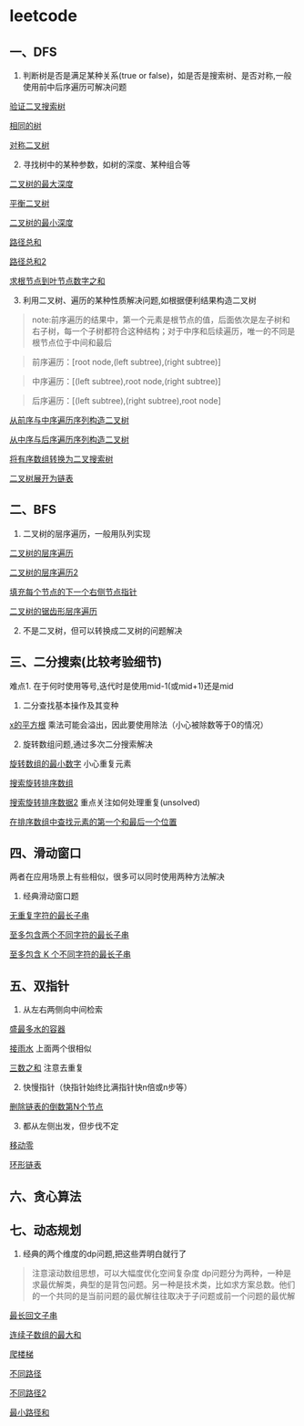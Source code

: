 # leetcode

## 一、DFS
1. 判断树是否是满足某种关系(true or false)，如是否是搜索树、是否对称,一般使用前中后序遍历可解决问题


[验证二叉搜索树](https://leetcode-cn.com/problems/validate-binary-search-tree/)

[相同的树](https://leetcode-cn.com/problems/same-tree/)

[对称二叉树](https://leetcode-cn.com/problems/symmetric-tree/)

2. 寻找树中的某种参数，如树的深度、某种组合等

[二叉树的最大深度](https://leetcode-cn.com/problems/maximum-depth-of-binary-tree/)

[平衡二叉树](https://leetcode-cn.com/problems/balanced-binary-tree/)

[二叉树的最小深度](https://leetcode-cn.com/problems/minimum-depth-of-binary-tree/)

[路径总和](https://leetcode-cn.com/problems/path-sum/)

[路径总和2](https://leetcode-cn.com/problems/path-sum-ii/)

[求根节点到叶节点数字之和](https://leetcode-cn.com/problems/sum-root-to-leaf-numbers/)

3. 利用二叉树、遍历的某种性质解决问题,如根据便利结果构造二叉树

> note:前序遍历的结果中，第一个元素是根节点的值，后面依次是左子树和右子树，每一个子树都符合这种结构；对于中序和后续遍历，唯一的不同是根节点位于中间和最后

> 前序遍历：[root node,(left subtree),(right subtree)]

> 中序遍历：[(left subtree),root node,(right subtree)]

> 后序遍历：[(left subtree),(right subtree),root node]

[从前序与中序遍历序列构造二叉树](https://leetcode-cn.com/problems/construct-binary-tree-from-preorder-and-inorder-traversal/)

[从中序与后序遍历序列构造二叉树](https://leetcode-cn.com/problems/construct-binary-tree-from-inorder-and-postorder-traversal/)

[将有序数组转换为二叉搜索树](https://leetcode-cn.com/problems/convert-sorted-array-to-binary-search-tree/)

[二叉树展开为链表](https://leetcode-cn.com/problems/flatten-binary-tree-to-linked-list/)

## 二、BFS

1. 二叉树的层序遍历，一般用队列实现

[二叉树的层序遍历](https://leetcode-cn.com/problems/binary-tree-level-order-traversal/)

[二叉树的层序遍历2](https://leetcode-cn.com/problems/binary-tree-level-order-traversal-ii/)

[填充每个节点的下一个右侧节点指针](https://leetcode-cn.com/problems/populating-next-right-pointers-in-each-node/)

[二叉树的锯齿形层序遍历](https://leetcode-cn.com/problems/binary-tree-zigzag-level-order-traversal/)

2. 不是二叉树，但可以转换成二叉树的问题解决


## 三、二分搜索(比较考验细节)

难点1. 在于何时使用等号,迭代时是使用mid-1(或mid+1)还是mid

1. 二分查找基本操作及其变种

[x的平方根](https://leetcode-cn.com/problems/sqrtx/) 乘法可能会溢出，因此要使用除法（小心被除数等于0的情况）

2. 旋转数组问题,通过多次二分搜索解决

[旋转数组的最小数字](https://leetcode-cn.com/problems/xuan-zhuan-shu-zu-de-zui-xiao-shu-zi-lcof/) 小心重复元素

[搜索旋转排序数组](https://leetcode-cn.com/problems/search-in-rotated-sorted-array/)

[搜索旋转排序数据2](https://leetcode-cn.com/problems/search-in-rotated-sorted-array-ii/) 重点关注如何处理重复(unsolved)

[在排序数组中查找元素的第一个和最后一个位置](https://leetcode-cn.com/problems/find-first-and-last-position-of-element-in-sorted-array/)

## 四、滑动窗口
两者在应用场景上有些相似，很多可以同时使用两种方法解决

1. 经典滑动窗口题 

[无重复字符的最长子串](https://leetcode-cn.com/problems/longest-substring-without-repeating-characters/)

[至多包含两个不同字符的最长子串](https://leetcode-cn.com/problems/longest-substring-with-at-most-two-distinct-characters/)

[至多包含 K 个不同字符的最长子串](https://leetcode-cn.com/problems/longest-substring-with-at-most-k-distinct-characters/)

## 五、双指针

1. 从左右两侧向中间检索

[盛最多水的容器](https://leetcode-cn.com/problems/container-with-most-water/)

[接雨水](https://leetcode-cn.com/problems/trapping-rain-water/) 	上面两个很相似

[三数之和](https://leetcode-cn.com/problems/3sum/)			注意去重复

2. 快慢指针（快指针始终比满指针快n倍或n步等）

[删除链表的倒数第N个节点](https://leetcode-cn.com/problems/remove-nth-node-from-end-of-list/)

3. 都从左侧出发，但步伐不定

[移动零](https://leetcode-cn.com/problems/move-zeroes/)

[环形链表](https://leetcode-cn.com/problems/linked-list-cycle/)

## 六、贪心算法 



## 七、动态规划

1. 经典的两个维度的dp问题,把这些弄明白就行了
> 注意滚动数组思想，可以大幅度优化空间复杂度
> dp问题分为两种，一种是求最优解类，典型的是背包问题。另一种是技术类，比如求方案总数。他们的一个共同的是当前问题的最优解往往取决于子问题或前一个问题的最优解

[最长回文子串](https://leetcode-cn.com/problems/longest-palindromic-substring/) 

[连续子数组的最大和](https://leetcode-cn.com/problems/lian-xu-zi-shu-zu-de-zui-da-he-lcof/)

[爬楼梯](https://leetcode-cn.com/problems/climbing-stairs/)	

[不同路径](https://leetcode-cn.com/problems/unique-paths/)

[不同路径2](https://leetcode-cn.com/problems/unique-paths-ii/)

[最小路径和](https://leetcode-cn.com/problems/minimum-path-sum/)

